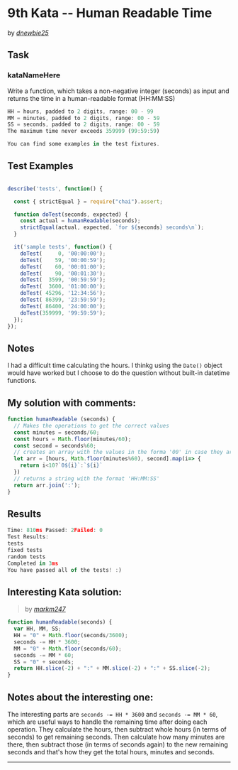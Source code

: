 # 9th Kata -- Human Readable Time





by *[dnewbie25](https://www.codewars.com/users/dnewbie25)*


## Task

### kataNameHere

Write a function, which takes a non-negative integer (seconds) as input and returns the time in a human-readable format (HH:MM:SS)


```js
HH = hours, padded to 2 digits, range: 00 - 99
MM = minutes, padded to 2 digits, range: 00 - 59
SS = seconds, padded to 2 digits, range: 00 - 59
The maximum time never exceeds 359999 (99:59:59)

You can find some examples in the test fixtures.

```


## Test Examples

```js

describe('tests', function() {

  const { strictEqual } = require("chai").assert;

  function doTest(seconds, expected) {
    const actual = humanReadable(seconds);
    strictEqual(actual, expected, `for ${seconds} seconds\n`);
  }

  it('sample tests', function() {
    doTest(     0, '00:00:00');
    doTest(    59, '00:00:59');
    doTest(    60, '00:01:00');
    doTest(    90, '00:01:30');
    doTest(  3599, '00:59:59');
    doTest(  3600, '01:00:00');
    doTest( 45296, '12:34:56');
    doTest( 86399, '23:59:59');
    doTest( 86400, '24:00:00');
    doTest(359999, '99:59:59');
  });
});

```


## Notes

I had a difficult time calculating the hours. I thinkg using the `Date()` object would have worked but I choose to do the question without built-in datetime functions.

## My solution with comments:

```js
function humanReadable (seconds) {
  // Makes the operations to get the correct values
  const minutes = seconds/60;
  const hours = Math.floor(minutes/60);
  const second = seconds%60;
  // creates an array with the values in the forma '00' in case they are less than 10
  let arr = [hours, Math.floor(minutes%60), second].map(i=> {
    return i<10?`0${i}`:`${i}`
  })
  // returns a string with the format 'HH:MM:SS'
  return arr.join(':');
}

```


## Results

```js
Time: 810ms Passed: 2Failed: 0
Test Results:
tests
fixed tests
random tests
Completed in 3ms
You have passed all of the tests! :)

```

## Interesting Kata solution:
> by *[markm247](https://www.codewars.com/kata/reviews/52685f7482004e774f0001fa/groups/572493aa440cd2538c000eca)*

```js
function humanReadable(seconds) {
  var HH, MM, SS;
  HH = "0" + Math.floor(seconds/3600);
  seconds -= HH * 3600;
  MM = "0" + Math.floor(seconds/60);
  seconds -= MM * 60;
  SS = "0" + seconds;
  return HH.slice(-2) + ":" + MM.slice(-2) + ":" + SS.slice(-2);
}

```

## Notes about the interesting one:

The interesting parts are `seconds -= HH * 3600` and `seconds -= MM * 60`, which are useful ways to handle the remaining time after doing each operation. They calculate the hours, then subtract whole hours (in terms of seconds) to get remaining seconds. Then calculate how many minutes are there, then subtract those (in terms of seconds again) to the new remaining seconds and that's how they get the total hours, minutes and seconds.

---
